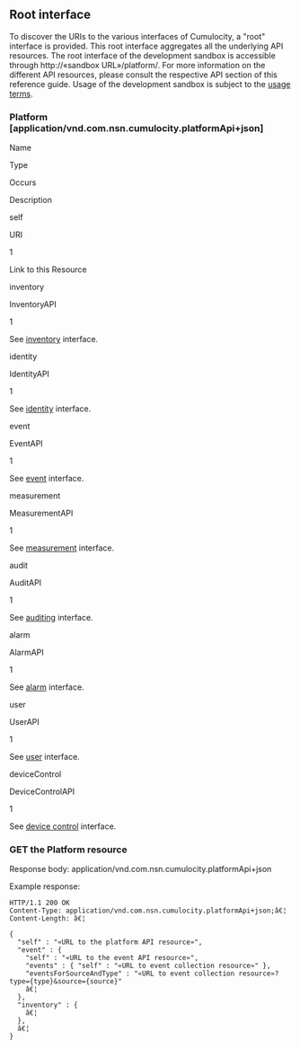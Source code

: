 ## Root interface

To discover the URIs to the various interfaces of Cumulocity, a "root"
interface is provided. This root interface aggregates all the underlying
API resources. The root interface of the development sandbox is
accessible through http://«sandbox URL»/platform/. For more information
on the different API resources, please consult the respective API
section of this reference guide. Usage of the development sandbox is
subject to the [usage
terms](guides/reference-guide/developer-sandbox-usage-terms).

### Platform [application/vnd.com.nsn.cumulocity.platformApi+json]

Name

Type

Occurs

Description

self

URI

1

Link to this Resource

inventory

InventoryAPI

1

See [inventory](index.php?option=com_k2&view=item&id=828) interface.

identity

IdentityAPI

1

See [identity](index.php?option=com_k2&view=item&id=823) interface.

event

EventAPI

1

See [event](index.php?option=com_k2&view=item&id=827) interface.

measurement

MeasurementAPI

1

See [measurement](index.php?option=com_k2&view=item&id=826) interface.

audit

AuditAPI

1

See [auditing](index.php?option=com_k2&view=item&id=821) interface.

alarm

AlarmAPI

1

See [alarm](index.php?option=com_k2&view=item&id=824) interface.

user

UserAPI

1

See [user](index.php?option=com_k2&view=item&id=822) interface.

deviceControl

DeviceControlAPI

1

See [device control](index.php?option=com_k2&view=item&id=825)
interface.

### GET the Platform resource

Response body: application/vnd.com.nsn.cumulocity.platformApi+json

Example response:

    HTTP/1.1 200 OK
    Content-Type: application/vnd.com.nsn.cumulocity.platformApi+json;â€¦
    Content-Length: â€¦
     
    {
      "self" : "«URL to the platform API resource»",
      "event" : {
        "self" : "«URL to the event API resource»",
        "events" : { "self" : "«URL to event collection resource»" },
        "eventsForSourceAndType" : "«URL to event collection resource»?type={type}&source={source}"
        â€¦
      },
      "inventory" : {
        â€¦
      },
      â€¦
    }

